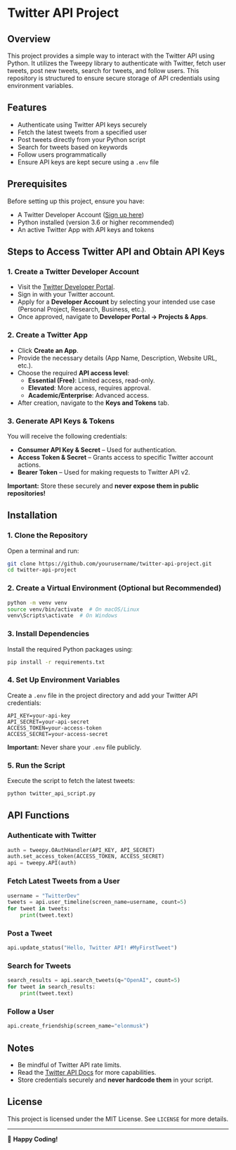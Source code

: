 # Twitter API Project

## Overview
This project provides a simple way to interact with the Twitter API using Python. It utilizes the Tweepy library to authenticate with Twitter, fetch user tweets, post new tweets, search for tweets, and follow users. This repository is structured to ensure secure storage of API credentials using environment variables.

## Features
- Authenticate using Twitter API keys securely
- Fetch the latest tweets from a specified user
- Post tweets directly from your Python script
- Search for tweets based on keywords
- Follow users programmatically
- Ensure API keys are kept secure using a `.env` file

## Prerequisites
Before setting up this project, ensure you have:
- A Twitter Developer Account ([Sign up here](https://developer.twitter.com/))
- Python installed (version 3.6 or higher recommended)
- An active Twitter App with API keys and tokens

## Steps to Access Twitter API and Obtain API Keys
### 1. Create a Twitter Developer Account
- Visit the [Twitter Developer Portal](https://developer.twitter.com/).
- Sign in with your Twitter account.
- Apply for a **Developer Account** by selecting your intended use case (Personal Project, Research, Business, etc.).
- Once approved, navigate to **Developer Portal → Projects & Apps**.

### 2. Create a Twitter App
- Click **Create an App**.
- Provide the necessary details (App Name, Description, Website URL, etc.).
- Choose the required **API access level**:
  - **Essential (Free)**: Limited access, read-only.
  - **Elevated**: More access, requires approval.
  - **Academic/Enterprise**: Advanced access.
- After creation, navigate to the **Keys and Tokens** tab.

### 3. Generate API Keys & Tokens
You will receive the following credentials:
- **Consumer API Key & Secret** – Used for authentication.
- **Access Token & Secret** – Grants access to specific Twitter account actions.
- **Bearer Token** – Used for making requests to Twitter API v2.

**Important:** Store these securely and **never expose them in public repositories!**

## Installation
### 1. Clone the Repository
Open a terminal and run:
```bash
git clone https://github.com/yourusername/twitter-api-project.git
cd twitter-api-project
```

### 2. Create a Virtual Environment (Optional but Recommended)
```bash
python -m venv venv
source venv/bin/activate  # On macOS/Linux
venv\Scripts\activate  # On Windows
```

### 3. Install Dependencies
Install the required Python packages using:
```bash
pip install -r requirements.txt
```

### 4. Set Up Environment Variables
Create a `.env` file in the project directory and add your Twitter API credentials:
```plaintext
API_KEY=your-api-key
API_SECRET=your-api-secret
ACCESS_TOKEN=your-access-token
ACCESS_SECRET=your-access-secret
```

**Important:** Never share your `.env` file publicly.

### 5. Run the Script
Execute the script to fetch the latest tweets:
```bash
python twitter_api_script.py
```

## API Functions
### Authenticate with Twitter
```python
auth = tweepy.OAuthHandler(API_KEY, API_SECRET)
auth.set_access_token(ACCESS_TOKEN, ACCESS_SECRET)
api = tweepy.API(auth)
```

### Fetch Latest Tweets from a User
```python
username = "TwitterDev"
tweets = api.user_timeline(screen_name=username, count=5)
for tweet in tweets:
    print(tweet.text)
```

### Post a Tweet
```python
api.update_status("Hello, Twitter API! #MyFirstTweet")
```

### Search for Tweets
```python
search_results = api.search_tweets(q="OpenAI", count=5)
for tweet in search_results:
    print(tweet.text)
```

### Follow a User
```python
api.create_friendship(screen_name="elonmusk")
```

## Notes
- Be mindful of Twitter API rate limits.
- Read the [Twitter API Docs](https://developer.twitter.com/en/docs) for more capabilities.
- Store credentials securely and **never hardcode them** in your script.

## License
This project is licensed under the MIT License. See `LICENSE` for more details.

---
🚀 **Happy Coding!**
